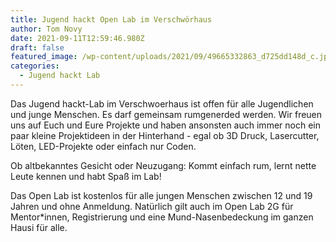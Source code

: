 ```yaml
---
title: Jugend hackt Open Lab im Verschwörhaus
author: Tom Novy
date: 2021-09-11T12:59:46.980Z
draft: false
featured_image: /wp-content/uploads/2021/09/49665332863_d725dd148d_c.jpg
categories:
  - Jugend hackt Lab
---
```

Das Jugend hackt-Lab im Verschwoerhaus ist offen für alle Jugendlichen und junge Menschen. Es darf gemeinsam rumgenerded werden. Wir freuen uns auf Euch und Eure Projekte und haben ansonsten auch immer noch ein paar kleine Projektideen in der Hinterhand - egal ob 3D Druck, Lasercutter, Löten, LED-Projekte oder einfach nur Coden.

Ob altbekanntes Gesicht oder Neuzugang: Kommt einfach rum, lernt nette Leute kennen und habt Spaß im Lab!

Das Open Lab ist kostenlos für alle jungen Menschen zwischen 12 und 19 Jahren und ohne Anmeldung. Natürlich gilt auch im Open Lab 2G für Mentor*innen, Registrierung und eine Mund-Nasenbedeckung im ganzen Hausi für alle.